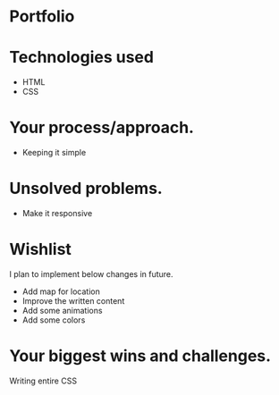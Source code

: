 # Portfolio

# Technologies used
- HTML
- CSS

# Your process/approach.
- Keeping it simple

# Unsolved problems.
- Make it responsive

# Wishlist
I plan to implement below changes in future.
- Add map for location
- Improve the written content
- Add some animations
- Add some colors

# Your biggest wins and challenges.
Writing entire CSS
